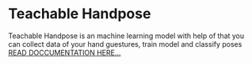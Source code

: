 # Teachable Handpose
Teachable Handpose is an machine learning model with help of that you can collect data of your hand guestures, train model and classify poses
[READ DOCCUMENTATION HERE...](https://github.com/saleem3864/teachable-handpose/blob/main/doccumentation.pdf)
